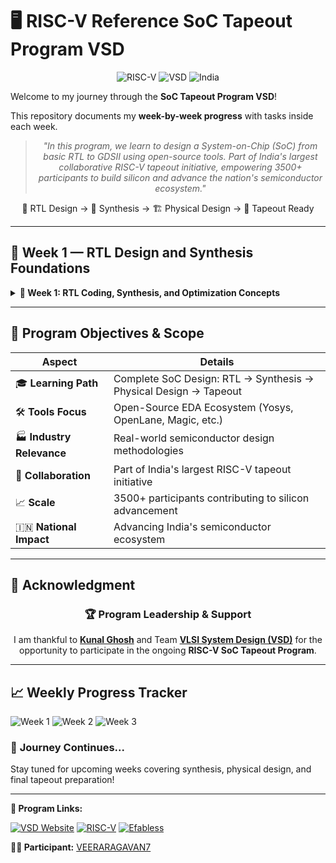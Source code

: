 # 🖥️ RISC-V Reference SoC Tapeout Program VSD

<div align="center">

![RISC-V](https://img.shields.io/badge/RISC--V-SoC%20Tapeout-blue?style=for-the-badge\&logo=riscv)
![VSD](https://img.shields.io/badge/VSD-Program-orange?style=for-the-badge)
![India](https://img.shields.io/badge/Made%20in-India-saffron?style=for-the-badge)

</div>

Welcome to my journey through the **SoC Tapeout Program VSD**!

This repository documents my **week-by-week progress** with tasks inside each week.

<div align="center">

> *"In this program, we learn to design a System-on-Chip (SoC) from basic RTL to GDSII using open-source tools. Part of India's largest collaborative RISC-V tapeout initiative, empowering 3500+ participants to build silicon and advance the nation's semiconductor ecosystem."*

</div>

<div align="center">

📝 RTL Design → 🔄 Synthesis → 🏗️ Physical Design → 🎯 Tapeout Ready

</div>

---

## 📅 **Week 1 — RTL Design and Synthesis Foundations**

<details>
<summary><b>🔑 Week 1: RTL Coding, Synthesis, and Optimization Concepts</b></summary>

This week focused on building strong fundamentals in **Verilog RTL design** and exploring synthesis techniques for both combinational and sequential circuits.

### 📖 **Daily Progress**

* **Day 1** → *Introduction to Verilog RTL Design and Synthesis*

  * Basics of RTL modeling
  * Introduction to synthesis flow
  * Hands-on RTL design examples

* **Day 2** → *Timing Libraries, Hierarchical vs. Flat Synthesis, and Efficient Flop Coding Styles*

  * Role of timing libraries in synthesis
  * Hierarchical vs. flat synthesis trade-offs
  * Best practices for flip-flop coding

* **Day 3** → *Combinational and Sequential Optimization*

  * Logic simplification techniques
  * Multi-level optimization strategies
  * Sequential circuit optimization methods

* **Day 4** → *GLS, Blocking vs. Non-Blocking, and Synthesis-Simulation Mismatch*

  * Gate-Level Simulation workflow
  * Difference between blocking (`=`) and non-blocking (`<=`) assignments
  * Debugging synthesis-simulation mismatches

* **Day 5** → *Optimization in Synthesis*

  * Constant propagation
  * State optimization in FSMs
  * Retiming and cloning techniques

### 🌟 **Key Learnings from Week 1**

* Developed a strong grasp of RTL-to-synthesis flow
* Understood timing libraries and their role in achieving design closure
* Learned pitfalls of blocking assignments and how to avoid mismatches
* Gained exposure to advanced synthesis optimization techniques

</details>

---

## 🎯 **Program Objectives & Scope**

| Aspect                    | Details                                                          |
| ------------------------- | ---------------------------------------------------------------- |
| 🎓 **Learning Path**      | Complete SoC Design: RTL → Synthesis → Physical Design → Tapeout |
| 🛠️ **Tools Focus**       | Open-Source EDA Ecosystem (Yosys, OpenLane, Magic, etc.)         |
| 🏭 **Industry Relevance** | Real-world semiconductor design methodologies                    |
| 🤝 **Collaboration**      | Part of India's largest RISC-V tapeout initiative                |
| 📈 **Scale**              | 3500+ participants contributing to silicon advancement           |
| 🇮🇳 **National Impact**  | Advancing India's semiconductor ecosystem                        |

---

## 🙏 **Acknowledgment**

<div align="center">

### 🏆 **Program Leadership & Support**

I am thankful to [**Kunal Ghosh**](https://github.com/kunalg123) and Team **[VLSI System Design (VSD)](https://vsdiat.vlsisystemdesign.com/)** for the opportunity to participate in the ongoing **RISC-V SoC Tapeout Program**.

</div>

---

## 📈 **Weekly Progress Tracker**

![Week 1](https://img.shields.io/badge/Week%201-RTL%20Foundations-success?style=flat-square)
![Week 2](https://img.shields.io/badge/Week%202-Upcoming-lightgrey?style=flat-square)
![Week 3](https://img.shields.io/badge/Week%203-Upcoming-lightgrey?style=flat-square)

### 🚀 **Journey Continues...**

Stay tuned for upcoming weeks covering synthesis, physical design, and final tapeout preparation!

---

**🔗 Program Links:**

[![VSD Website](https://img.shields.io/badge/VSD-Official%20Website-blue?style=flat-square)](https://vsdiat.vlsisystemdesign.com/)
[![RISC-V](https://img.shields.io/badge/RISC--V-International-green?style=flat-square)](https://riscv.org/)
[![Efabless](https://img.shields.io/badge/Efabless-Platform-orange?style=flat-square)](https://efabless.com/)

**👨‍💻 Participant:** [VEERARAGAVAN7](https://github.com/VEERARAGAVAN7)

